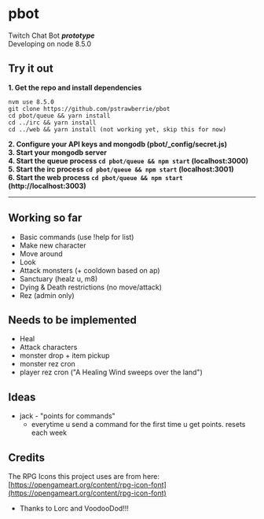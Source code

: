 # pbot
Twitch Chat Bot **_prototype_**  
Developing on node 8.5.0  

## Try it out
**1. Get the repo and install dependencies**  
`````
nvm use 8.5.0
git clone https://github.com/pstrawberrie/pbot
cd pbot/queue && yarn install
cd ../irc && yarn install
cd ../web && yarn install (not working yet, skip this for now)
`````
**2. Configure your API keys and mongodb (pbot/_config/secret.js)**  
**3. Start your mongodb server**  
**4. Start the queue process ``cd pbot/queue && npm start`` (localhost:3000)**  
**5. Start the irc process ``cd pbot/queue && npm start`` (localhost:3001)**  
**6. Start the web process ``cd pbot/queue && npm start`` (http://localhost:3003)**  

----------------------------------

## Working so far
- Basic commands (use !help for list)
- Make new character
- Move around
- Look
- Attack monsters (+ cooldown based on ap)
- Sanctuary (healz u, m8)
- Dying & Death restrictions (no move/attack)
- Rez (admin only)

## Needs to be implemented
- Heal
- Attack characters
- monster drop + item pickup
- monster rez cron
- player rez cron ("A Healing Wind sweeps over the land")

## Ideas
- jack - "points for commands"
  - everytime u send a command for the first time u get points. resets each week

## Credits
The RPG Icons this project uses are from here:  
[https://opengameart.org/content/rpg-icon-font](https://opengameart.org/content/rpg-icon-font)  
- Thanks to Lorc and VoodooDod!!!
